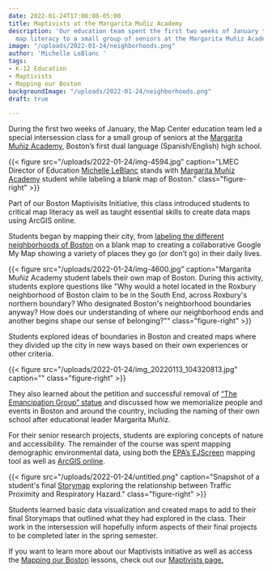 ```yaml
---
date: 2022-01-24T17:08:08-05:00
title: Maptivists at the Margarita Muñiz Academy
description: 'Our education team spent the first two weeks of January teaching critical
  map literacy to a small group of seniors at the Margarita Muñiz Academy. '
image: "/uploads/2022-01-24/neighborhoods.png"
author: 'Michelle LeBlanc '
tags:
- K-12 Education
- Maptivists
- Mapping our Boston
backgroundImage: "/uploads/2022-01-24/neighborhoods.png"
draft: true

---
```

During the first two weeks of January, the Map Center education team led a special intersession class for a small group of seniors at the [Margarita Muñiz Academy](https://munizacademy.org/), Boston’s first dual language (Spanish/English) high school. 

{{< figure src="/uploads/2022-01-24/img-4594.jpg" caption="LMEC Director of Education [Michelle LeBlanc](https://www.leventhalmap.org/about/people/michelle-leblanc/) stands with [Margarita Muñiz Academy](https://munizacademy.org/) student while labeling a blank map of Boston." class="figure-right" >}}

Part of our Boston Maptivisits Initiative, this class introduced students to critical map literacy as well as taught essential skills to create data maps using ArcGIS online.

Students began by mapping their city, from [labeling the different neighborhoods of Boston](https://collections.leventhalmap.org/educators/curriculum-materials/137) on a blank map to creating a collaborative Google My Map showing a variety of places they go (or don’t go) in their daily lives. 

{{< figure src="/uploads/2022-01-24/img-4600.jpg" caption="Margarita Muñiz Academy student labels their own map of Boston. During this activity, students explore questions like "Why would a hotel located in the Roxbury neighborhood of Boston claim to be in the South End, across Roxbury's northern boundary? Who designated Boston's neighborhood boundaries anyway? How does our understanding of where our neighborhood ends and another begins shape our sense of belonging?"" class="figure-right" >}}

Students explored ideas of boundaries in Boston and created maps where they divided up the city in new ways based on their own experiences or other criteria. 

{{< figure src="/uploads/2022-01-24/img_20220113_104320813.jpg" caption="" class="figure-right" >}}

They also learned about the petition and successful removal of [“The Emancipation Group” statue](https://www.boston.gov/departments/arts-and-culture/emancipation-group) and discussed how we memorialize people and events in Boston and around the country, including the naming of their own school after educational leader Margarita Muñiz.

For their senior research projects, students are exploring concepts of nature and accessibility. The remainder of the course was spent mapping demographic environmental data, using both the [EPA’s EJScreen](https://www.epa.gov/ejscreen) mapping tool as well as [ArcGIS online](https://www.arcgis.com/index.html). 

{{< figure src="/uploads/2022-01-24/untitled.png" caption="Snapshot of a student's final [Storymap](https://storymaps.arcgis.com/stories/4ab268560b834a65818070537a740af8) exploring the relationship between Traffic Proximity and Respiratory Hazard." class="figure-right" >}}

Students learned basic data visualization and created maps to add to their final Storymaps that outlined what they had explored in the class. Their work in the intersession will hopefully inform aspects of their final projects to be completed later in the spring semester.

If you want to learn more about our Maptivists initiative as well as access the [Mapping our Boston](https://collections.leventhalmap.org/educators/curriculum-materials/137) lessons, check out our [Maptivists page.](https://www.leventhalmap.org/education/k12/maptivists/)